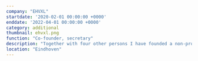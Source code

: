 ```yaml
---
company: "EHVXL"
startdate: '2020-02-01 00:00:00 +0000'
enddate: '2022-04-01 00:00:00 +0000'
category: additional
thumbnail: ehvxl.png
function: "Co-founder, secretary"
description: "Together with four other persons I have founded a non-profit organisation called ”EHVXL”. This platform, with hunderds of members and thousands of followers on social media, focuses on the urbanisation of the city of Eindhoven. EHVXL tries to inform and enthuse citizens about future architecture and urban planning in the Eindhoven area. As a board member and secretary I was responsible for communication with the municipality and real-estate developers."
location: "Eindhoven"
---
```


